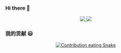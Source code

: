 ### Hi there 👋
    
<p align="center">
  <a href="https://github.com/xiaoji235">
    <img src="https://github-readme-stats.vercel.app/api?username=xiaoji235&theme=gruvbox&show_icons=true" />
    <img src="https://cdn.jsdelivr.net/gh/xiaoji235/xiaoji235/morty.png">
  </a>
</p>
  
### 我的贡献 😃
  <p align="center">
    <a href="https://github.com/marketplace/actions/generate-snake-game-from-github-contribution-grid">
    <img src="https://cdn.jsdelivr.net/gh/xiaoji235/xiaoji235/github-user-contribution.svg" 
       alt="Contribution eating Snake" />
    </a>
  </p>
